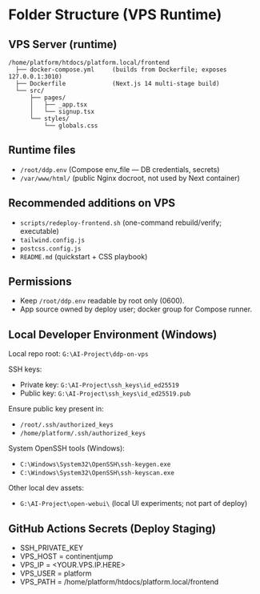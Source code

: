 # Folder Structure (VPS Runtime)

## VPS Server (runtime)
```
/home/platform/htdocs/platform.local/frontend
  ├── docker-compose.yml     (builds from Dockerfile; exposes 127.0.0.1:3010)
  ├── Dockerfile             (Next.js 14 multi-stage build)
  └── src/
      ├── pages/
      │   ├── _app.tsx
      │   └── signup.tsx
      └── styles/
          └── globals.css
```

## Runtime files
- `/root/ddp.env` (Compose env_file — DB credentials, secrets)  
- `/var/www/html/` (public Nginx docroot, not used by Next container)  

## Recommended additions on VPS
- `scripts/redeploy-frontend.sh` (one-command rebuild/verify; executable)  
- `tailwind.config.js`  
- `postcss.config.js`  
- `README.md` (quickstart + CSS playbook)  

## Permissions
- Keep `/root/ddp.env` readable by root only (0600).  
- App source owned by deploy user; docker group for Compose runner.  

## Local Developer Environment (Windows)
Local repo root: `G:\AI-Project\ddp-on-vps`  

SSH keys:  
- Private key: `G:\AI-Project\ssh_keys\id_ed25519`  
- Public key:  `G:\AI-Project\ssh_keys\id_ed25519.pub`  

Ensure public key present in:  
- `/root/.ssh/authorized_keys`  
- `/home/platform/.ssh/authorized_keys`  

System OpenSSH tools (Windows):  
- `C:\Windows\System32\OpenSSH\ssh-keygen.exe`  
- `C:\Windows\System32\OpenSSH\ssh-keyscan.exe`  

Other local dev assets:  
- `G:\AI-Project\open-webui\` (local UI experiments; not part of deploy)  

## GitHub Actions Secrets (Deploy Staging)
- SSH_PRIVATE_KEY  
- VPS_HOST = continentjump  
- VPS_IP = <YOUR.VPS.IP.HERE>  
- VPS_USER = platform  
- VPS_PATH = /home/platform/htdocs/platform.local/frontend  
